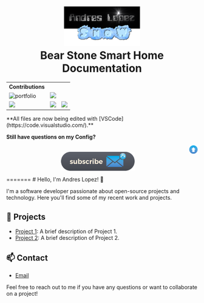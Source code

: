 <h1 align="center">
  <img src="https://github.com/AndresSnow0219/AndresSnow0219/blob/master/img/logo.png" alt="Bear Stone Smart Home" width="200">
  <br>
  Bear Stone Smart Home Documentation
</h1>
<table>
  <th>Contributions</th>
  <tr>
  <td><img src="https://github.com/AndresSnow0219/portfolio/blob/portfolio/public/portfolio.jpg" alt="portfolio" /></td>
  <td><img src="https://github.com/AndresSnow0219/checkout-single-subscription/blob/master/checkout-demo.gif" /></td>
  </tr>
  
  <tr>
  <td><img src="https://github.com/AndresSnow0219/flight-tracker/blob/master/props/images/wireframe_early_stage.png" /></td>
  <td><img src="https://advancedreact.com/images/ARG/arg-facebook-share.png" /></td>
  <td><img src="https://github.com/AndresSnow0219/solidity-modal/blob/master/.github/assets/header.png" /></td>
  </tr>
      
</table>
**All files are now being edited with [VSCode](https://code.visualstudio.com/).**

**Still have questions on my Config?** <br>

<p align="center">
<a name="bottom" href="https://github.com/CCOSTAN/Home-AssistantConfig#logo"><img align="right" border="0" src="https://raw.githubusercontent.com/CCOSTAN/Home-AssistantConfig/master/config/www/custom_ui/floorplan/images/branding/up_arrow.png" width="22" ></a><br>
<a href="https://eepurl.com/dmXFYz"><img align="center" border="0" src="https://raw.githubusercontent.com/CCOSTAN/Home-AssistantConfig/master/config/www/custom_ui/floorplan/images/branding/email_link.png" height="50" ></a><br>
<a href="mailto:andresfelipe.lopez0219@gmail.com">
</a>
</p>
=======
# Hello, I'm Andres Lopez! 👋

I'm a software developer passionate about open-source projects and technology. Here you'll find some of my recent work and projects.

## 🚀 Projects

- [Project 1](link-to-project-1): A brief description of Project 1.
- [Project 2](link-to-project-2): A brief description of Project 2.

## 📫 Contact

- [Email](andresfelipe.lopez0219@gmail.com)

Feel free to reach out to me if you have any questions or want to collaborate on a project!
